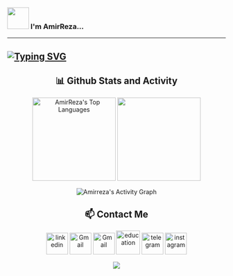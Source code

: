 ### <img src="https://media.giphy.com/media/VgCDAzcKvsR6OM0uWg/giphy.gif" width="50"> I'm AmirReza...  
---
[![Typing SVG](https://readme-typing-svg.demolab.com?font=Fira+Code&pause=1000&color=53F7CF&width=435&lines=Computer+Vision+Enthusiast)](https://github.com/Amirreza81)
---

<div align="center">
<!-- <div align="center">
  <img src="https://github-readme-stats.vercel.app/api?username=Amirreza81&hide_title=false&hide_rank=false&show_icons=true&include_all_commits=true&count_private=true&disable_animations=false&theme=react&locale=en&hide_border=false" height="150" alt="stats graph"  />
  <img src="https://streak-stats.demolab.com?user=Amirreza81&locale=en&mode=daily&theme=react&hide_border=false&border_radius=5" height="150" alt="streak graph"  />
</div>

<!-- <div align="center">
  <img src="http://github-profile-summary-cards.vercel.app/api/cards/profile-details?username=Amirreza81&theme=react"&area=true&hide_border=false&order=5" height="212" />
</div>

<div align="center">
  <img src="https://github-readme-activity-graph.vercel.app/graph?username=Amirreza81&radius=16&theme=react&area=true&order=5&hide_border=false" height="260" alt="activity-graph graph"  />
</div>

<div align="center">
  <img src="https://github-readme-stats.vercel.app/api/top-langs?username=Amirreza81&locale=en&hide_title=false&layout=compact&card_width=320&langs_count=12&theme=react&hide_border=false&order=2" height="230" alt="languages graph"  />
</div> -->



## 📊 Github Stats and Activity

  <img alt="AmirReza's Top Languages" src="https://denvercoder1-github-readme-stats.vercel.app/api/top-langs/?username=Amirreza81&langs_count=8&layout=compact&theme=react&hide_border=true&bg_color=1F222E&title_color=53F7CF&icon_color=53F7CF&hide=Jupyter%20Notebook,Roff" height="192px"/></a>
  <img src="https://streak-stats.demolab.com?user=Amirreza81&layout=compact&theme=react&hide_border=true&bg_color=1F222E&title_color=53F7CF&icon_color=53F7CF" height="192px"/>
  <br/>

 <img alt="Amirreza's Activity Graph" src="https://github-readme-activity-graph.vercel.app/graph/?username=Amirreza81&bg_color=1F222E&color=53F7CF&line=53F7CF&point=FFFFFF&hide_border=true&area=true" /></a>


## 📫 Contact Me

<a href="https://www.linkedin.com/in/amirreza-azari-2b3a13229/"><img width="50" height="50" src="https://img.icons8.com/ios-filled/50/linkedin.png" alt="linkedin"/></a>
<a href="mailto:amirrezaazari1381@gmail.com"><img width="50" height="50" src="https://img.icons8.com/ios-filled/50/gmail-new.png" alt="Gmail"/></a>
<a href="mailto:amirrezaazari1001@gmail.com"><img width="50" height="50" src="https://img.icons8.com/ios-filled/50/gmail-new.png" alt="Gmail"/></a>
<a href="mailto:amirrrr.azariii123@sharif.edu"><img width="55" height="55" src="https://img.icons8.com/glyph-neue/64/education.png" alt="education"/></a>
<a href="https://t.me/AmirReza_Azari"><img width="50" height="50" src="https://img.icons8.com/ios-filled/50/telegram.png" alt="telegram"/></a>
<a href="https://www.instagram.com/amirrezaazari_/"><img width="50" height="50" src="https://img.icons8.com/ios-filled/50/instagram-new--v1.png" alt="instagram"/></a>

[![](https://visitcount.itsvg.in/api?id=Amirreza81&icon=0&color=12)](https://visitcount.itsvg.in)

